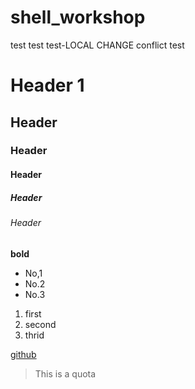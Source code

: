 # shell_workshop
test test test-LOCAL CHANGE conflict test
# Header 1
## Header
### Header
#### Header
##### Header
###### Header

**bold**

* No,1
* No.2
* No.3

1. first
2. second
1. thrid

[github](https://github.com/)
>This is a quota
